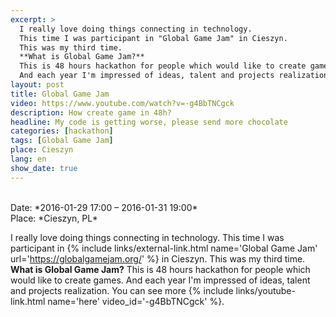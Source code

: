 ```yaml
---
excerpt: >
  I really love doing things connecting in technology.
  This time I was participant in "Global Game Jam" in Cieszyn.
  This was my third time.
  **What is Global Game Jam?**
  This is 48 hours hackathon for people which would like to create games.
  And each year I'm impressed of ideas, talent and projects realization.
layout: post
title: Global Game Jam
video: https://www.youtube.com/watch?v=-g4BbTNCgck
description: How create game in 48h?
headline: My code is getting worse, please send more chocolate
categories: [hackathon]
tags: [Global Game Jam]
place: Cieszyn
lang: en
show_date: true
---
```


<br>
Date: *2016-01-29 17:00 – 2016-01-31 19:00*<br>
Place: *Cieszyn, PL*

I really love doing things connecting in technology. This time I was participant in
{% include links/external-link.html name='Global Game Jam' url='https://globalgamejam.org/' %}
in Cieszyn. This was my third time. **What is Global Game Jam?** This is 48 hours hackathon for people which would like to create games. And each year I'm impressed of ideas, talent and projects realization. You can see more
{% include links/youtube-link.html name='here' video_id='-g4BbTNCgck' %}.
